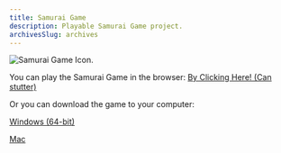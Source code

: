 ```yaml
---
title: Samurai Game
description: Playable Samurai Game project.
archivesSlug: archives
---
```

<img src="/images/NinjaGameIcon.png" alt="Samurai Game Icon." >

You can play the Samurai Game in the browser:
<a href="/samurai-game-build" rel="noopener" target="_blank" >By Clicking Here! (Can stutter)</a>

Or you can download the game to your computer:

<a href="/samurai-game-windows.zip" download>Windows (64-bit)</a>

<a href="/samurai-game-mac.zip">Mac</a>

